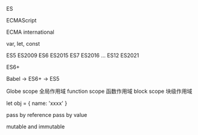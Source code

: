 ES

ECMAScript

ECMA international

var, let, const

ES5 ES2009
ES6 ES2015
ES7 ES2016
...
ES12 ES2021

ES6+

Babel -> ES6+ -> ES5

Globe scope 全局作用域
function scope 函数作用域
block scope 块级作用域

let obj = {
name: 'xxxx'
}

pass by reference
pass by value

mutable and immutable
